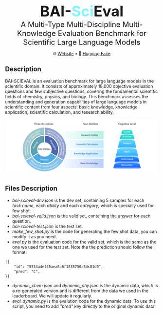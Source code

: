 <center><font size=20><strong>BAI-<font color="#80F6FF">Sci</font>Eval</strong></font></center>

<center><font size=5> A Multi-Type Multi-Discipline Multi-Knowledge Evaluation Benchmark for Scientific Large Language Models </font></center>
<p align="center">
   🌐 <a href="https://bai-scieval.duiopen.com/#/" target="_blank">Website</a> • 🤗 <a href="https://huggingface.co/datasets/OpenDFM/BAI-SciEval" target="_blank">Hugging Face</a>
</p>


## Description
BAI-SCIEVAL is an evaluation benchmark for large language models in the scientific domain. It consists of approximately 18,000 objective evaluation questions and few subjective questions, covering the fundamental scientific fields of chemistry, physics, and biology. This benchmark assesses the understanding and generation capabilities of large language models in scientific content from four aspects: basic knowledge, knowledge application, scientific calculation, and research ability.

![](assets/system.png)

## Files Description

* *bai-scieval-dev.json* is the dev set, containing 5 samples for each $task\ name$, each $ability$ and each $category$, which is specially used for few shot.
* *bai-scieval-valid.json* is the valid set, containing the answer for each question.
* *bai-scieval-test.json* is the test set.
* *make_few_shot.py* is the code for generating the few shot data, you can modify it as you need.
* *eval.py* is the evaluation code for the valid set, which is the same as the one we used for the test set. Note the the prediction should follow the format:
```
[{
    "id": "5534a4ef45aea8a6f1835750a54c01d0",
    "pred": "C",
}]
```
* *dynamic_chem.json* and *dynamic_phy.json* is the dynamic data, which is a re-generated version and is different from the data we used in the leaderboard. We will update it regularly.
* *eval_dynamic.py* is the evalution code for the dynamic data. To use this script, you need to add *"pred"* key directly to the original dynamic data.
